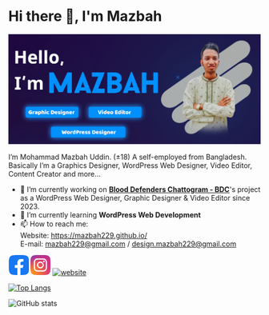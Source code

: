 # Hi there 👋, I'm Mazbah
![](https://github.com/mazbah229/mazbah229/blob/main/git_BG.png?raw=true)

I’m Mohammad Mazbah Uddin. (±18) A self-employed from Bangladesh. Basically I’m a Graphics Designer, WordPress Web Designer, Video Editor, Content Creator and more...

- 🔭 I’m currently working on <a href="https://www.bdcdonor.xyz/"><b>Blood Defenders Chattogram - BDC</b></a>'s project as a WordPress Web Designer, Graphic Designer & Video Editor since 2023. 
- 🌱 I’m currently learning <b>WordPress Web Development</b> 
- 📫 How to reach me: <br>Website: https://mazbah229.github.io/<br>E-mail: mazbah229@gmail.com / design.mazbah229@gmail.com 


[<img src='https://raw.githubusercontent.com/shovoalways/shovoalways/main/img/facebook.png' alt='facebook' height='40'>](https://www.facebook.com/mazbah.mb.229) [<img src='https://github.com/shovoalways/shovoalways/raw/main/img/instagram.png?raw=true' alt='instagram' height='40'>](https://instagram.com/mazbah.229)  [<img src='https://cdn-icons-png.flaticon.com/512/5339/5339181.png' alt='website' height='40'>](https://mazbah229.github.io/)  

[![Top Langs](https://github-readme-stats.vercel.app/api/top-langs/?username=mazbah229)](https://github.com/anuraghazra/github-readme-stats)

![GitHub stats](https://github-readme-stats.vercel.app/api?username=mazbah229&show_icons=true)  

